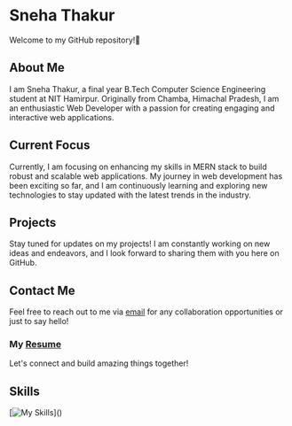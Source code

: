 # Sneha Thakur 
Welcome to my GitHub repository!👋

## About Me
I am Sneha Thakur, a final year B.Tech Computer Science Engineering student at NIT Hamirpur. Originally from Chamba, Himachal Pradesh, I am an enthusiastic Web Developer with a passion for creating engaging and interactive web applications.

## Current Focus
Currently, I am focusing on enhancing my skills in MERN stack to build robust and scalable web applications. My journey in web development has been exciting so far, and I am continuously learning and exploring new technologies to stay updated with the latest trends in the industry.

## Projects
Stay tuned for updates on my projects! I am constantly working on new ideas and endeavors, and I look forward to sharing them with you here on GitHub.

## Contact Me
Feel free to reach out to me via [email](mailto:snehathakur345656@gmail.com) for any collaboration opportunities or just to say hello!

### My [Resume](https://drive.google.com/file/d/1LglD_blDWuKzlnOhQzeiR4rOq2huJnx4/view?usp=sharing "Resume")

Let's connect and build amazing things together!

## Skills
[![My Skills](https://skillicons.dev/icons?i=cpp,js,html,css,react,nodejs,mongodb,git,bootstrap,express,github,jquery,sass,tailwind,visualstudio,)]()

